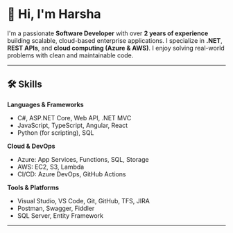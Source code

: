 # 👋 Hi, I'm Harsha

I'm a passionate **Software Developer** with over **2 years of experience** building scalable, cloud-based enterprise applications. I specialize in **.NET**, **REST APIs**, and **cloud computing (Azure & AWS)**. I enjoy solving real-world problems with clean and maintainable code.

---

## 🛠️ Skills

**Languages & Frameworks**  
- C#, ASP.NET Core, Web API, .NET MVC  
- JavaScript, TypeScript, Angular, React  
- Python (for scripting), SQL  

**Cloud & DevOps**  
- Azure: App Services, Functions, SQL, Storage  
- AWS: EC2, S3, Lambda  
- CI/CD: Azure DevOps, GitHub Actions  

**Tools & Platforms**  
- Visual Studio, VS Code, Git, GitHub, TFS, JIRA  
- Postman, Swagger, Fiddler  
- SQL Server, Entity Framework

---
